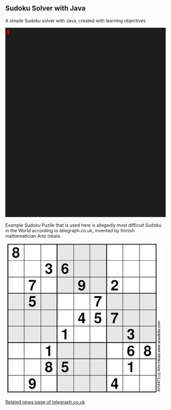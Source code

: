 ## Sudoku Solver with Java 

A simple Sudoku solver with Java, created with learning objectives

<p><img src="https://github.com/seyitalitek/SudokuSolverwithJava/blob/master/solution.gif" alt="An example of solution gif" width="600vw"/></p>


Example Sudoku Puzlle that is used here is allegedly most difficult Sudoku in the World according to telegraph.co.uk, invented by finnish mathematician Arto Inkala.

<p><img src="https://github.com/seyitalitek/SudokuSolverwithJava/blob/master/example.png" alt="example_puzzle"/></p>

[Related news page of telegraph.co.uk](https://www.telegraph.co.uk/news/science/science-news/9359579/Worlds-hardest-sudoku-can-you-crack-it.html)



